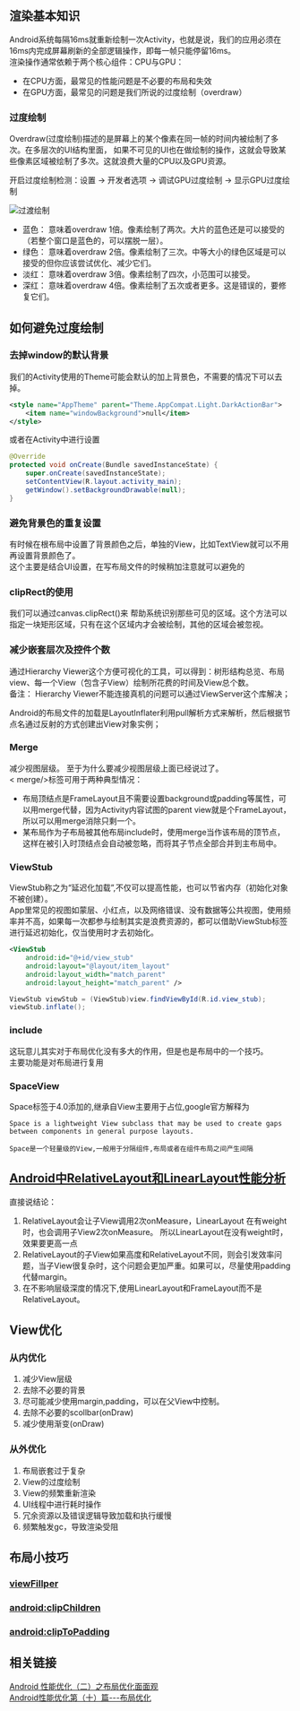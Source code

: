 ## 渲染基本知识
Android系统每隔16ms就重新绘制一次Activity，也就是说，我们的应用必须在16ms内完成屏幕刷新的全部逻辑操作，即每一帧只能停留16ms。   
渲染操作通常依赖于两个核心组件：CPU与GPU：
* 在CPU方面，最常见的性能问题是不必要的布局和失效
* 在GPU方面，最常见的问题是我们所说的过度绘制（overdraw）

### 过度绘制
Overdraw(过度绘制)描述的是屏幕上的某个像素在同一帧的时间内被绘制了多次。在多层次的UI结构里面， 如果不可见的UI也在做绘制的操作，这就会导致某些像素区域被绘制了多次。这就浪费大量的CPU以及GPU资源。  

开启过度绘制检测：设置 -> 开发者选项 -> 调试GPU过度绘制 -> 显示GPU过度绘制  

![过渡绘制](http://upload-images.jianshu.io/upload_images/1836169-56ffcb4175ebe337.png?imageMogr2/auto-orient/strip%7CimageView2/2/w/1240)

* 蓝色： 意味着overdraw 1倍。像素绘制了两次。大片的蓝色还是可以接受的（若整个窗口是蓝色的，可以摆脱一层）。
* 绿色： 意味着overdraw 2倍。像素绘制了三次。中等大小的绿色区域是可以接受的但你应该尝试优化、减少它们。
* 淡红： 意味着overdraw 3倍。像素绘制了四次，小范围可以接受。
* 深红： 意味着overdraw 4倍。像素绘制了五次或者更多。这是错误的，要修复它们。

## 如何避免过度绘制  
### 去掉window的默认背景
我们的Activity使用的Theme可能会默认的加上背景色，不需要的情况下可以去掉。
```xml
<style name="AppTheme" parent="Theme.AppCompat.Light.DarkActionBar">    
    <item name="windowBackground">null</item>
</style>
```  
或者在Activity中进行设置
```java
@Override
protected void onCreate(Bundle savedInstanceState) {
    super.onCreate(savedInstanceState);
    setContentView(R.layout.activity_main);
    getWindow().setBackgroundDrawable(null);
}
```
### 避免背景色的重复设置
有时候在根布局中设置了背景颜色之后，单独的View，比如TextView就可以不用再设置背景颜色了。  
这个主要是结合UI设置，在写布局文件的时候稍加注意就可以避免的

### clipRect的使用
我们可以通过canvas.clipRect()来 帮助系统识别那些可见的区域。这个方法可以指定一块矩形区域，只有在这个区域内才会被绘制，其他的区域会被忽视。

### 减少嵌套层次及控件个数
通过Hierarchy Viewer这个方便可视化的工具，可以得到：树形结构总览、布局view、每一个View（包含子View）绘制所花费的时间及View总个数。  
备注： Hierarchy Viewer不能连接真机的问题可以通过ViewServer这个库解决；  

Android的布局文件的加载是LayoutInflater利用pull解析方式来解析，然后根据节点名通过反射的方式创建出View对象实例；  

### Merge
减少视图层级。 至于为什么要减少视图层级上面已经说过了。   
< merge/>标签可用于两种典型情况：
* 布局顶结点是FrameLayout且不需要设置background或padding等属性，可以用merge代替，因为Activity内容试图的parent view就是个FrameLayout，所以可以用merge消除只剩一个。  
* 某布局作为子布局被其他布局include时，使用merge当作该布局的顶节点，这样在被引入时顶结点会自动被忽略，而将其子节点全部合并到主布局中。

### ViewStub  
ViewStub称之为“延迟化加载”,不仅可以提高性能，也可以节省内存（初始化对象不被创建）。    
App里常见的视图如蒙层、小红点，以及网络错误、没有数据等公共视图，使用频率并不高，如果每一次都参与绘制其实是浪费资源的，都可以借助ViewStub标签进行延迟初始化，仅当使用时才去初始化。
```xml
<ViewStub
    android:id="@+id/view_stub"
    android:layout="@layout/item_layout"
    android:layout_width="match_parent"
    android:layout_height="match_parent" />
```
```java
ViewStub viewStub = (ViewStub)view.findViewById(R.id.view_stub);
viewStub.inflate();
```


### include
这玩意儿其实对于布局优化没有多大的作用，但是也是布局中的一个技巧。  
主要功能是对布局进行复用

### SpaceView
Space标签于4.0添加的,继承自View主要用于占位,google官方解释为
```
Space is a lightweight View subclass that may be used to create gaps between components in general purpose layouts.

Space是一个轻量级的View,一般用于分隔组件,布局或者在组件布局之间产生间隔
```

## [Android中RelativeLayout和LinearLayout性能分析](http://www.jianshu.com/p/8a7d059da746#)
直接说结论：

1. RelativeLayout会让子View调用2次onMeasure，LinearLayout 在有weight时，也会调用子View2次onMeasure。 所以LinearLayout在没有weight时，效果要更高一点
2. RelativeLayout的子View如果高度和RelativeLayout不同，则会引发效率问题，当子View很复杂时，这个问题会更加严重。如果可以，尽量使用padding代替margin。
3. 在不影响层级深度的情况下,使用LinearLayout和FrameLayout而不是RelativeLayout。


## View优化
### 从内优化
1. 减少View层级
2. 去除不必要的背景
3. 尽可能减少使用margin,padding，可以在父View中控制。
4. 去除不必要的scollbar(onDraw)
5. 减少使用渐变(onDraw)

### 从外优化
1. 布局嵌套过于复杂
2. View的过度绘制
3. View的频繁重新渲染
4. UI线程中进行耗时操作
5. 冗余资源以及错误逻辑导致加载和执行缓慢
6. 频繁触发gc，导致渲染受阻


## 布局小技巧
### [viewFillper](http://blog.csdn.net/yndongyong/article/details/23524077)
### [android:clipChildren](http://blog.csdn.net/flymoon1201/article/details/44646473)
### [android:clipToPadding](http://www.jcodecraeer.com/a/anzhuokaifa/androidkaifa/2015/0317/2613.html)

## 相关链接
[Android 性能优化（二）之布局优化面面观](https://gold.xitu.io/post/58a442b661ff4b006c8a63f5)  
[Android性能优化第（十）篇---布局优化](http://www.jianshu.com/p/c0e0cca14162)
